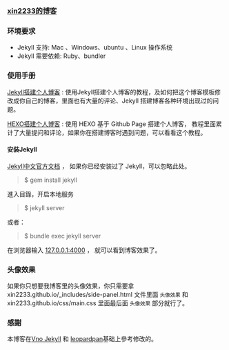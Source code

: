 
### [xin2233的博客](http://xin2233.github.io) 
    

### 环境要求

* Jekyll 支持: Mac 、Windows、ubuntu 、Linux 操作系统                     
* Jekyll 需要依赖: Ruby、bundler

### 使用手册

[Jekyll搭建个人博客](https://xin2233.github.io/2016/10/jekyll_tutorials1/)  :  使用Jekyll搭建个人博客的教程，及如何把这个博客模板修改成你自己的博客，里面也有大量的评论、Jekyll 搭建博客各种环境出现过的问题。

[HEXO搭建个人博客](https://xin2233.github.io/2015/08/HEXO%E6%90%AD%E5%BB%BA%E4%B8%AA%E4%BA%BA%E5%8D%9A%E5%AE%A2/) : 使用 HEXO 基于 Github Page 搭建个人博客， 教程里面累计了大量提问和评论，如果你在搭建博客时遇到问题，可以看看这个教程。 


#### 安装Jekyll

[Jekyll中文官方文档](http://jekyll.bootcss.com/) ， 如果你已经安装过了 Jekyll，可以忽略此处。

> $ gem install jekyll

進入目錄，开启本地服务 

> $ jekyll server

或者：

> $ bundle exec jekyll server

在浏览器输入 [127.0.0.1:4000](127.0.0.1:4000) ， 就可以看到博客效果了。

### 头像效果

如果你只想要我博客里的头像效果，你只需要拿 xin2233.github.io/_includes/side-panel.html 文件里面 `头像效果` 和 xin2233.github.io/css/main.css 里面最后面 `头像效果` 部分就行了。

### 感謝

本博客在[Vno Jekyll](https://github.com/onevcat/vno-jekyll) 和 [leopardpan](https://github.com/leopardpan/leopardpan.github.io/)基础上參考修改的。  

